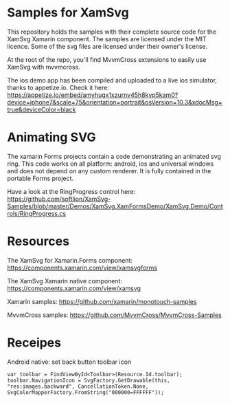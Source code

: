 # Samples for XamSvg
This repository holds the samples with their complete source code for the XamSvg Xamarin component. The samples are licensed under the MIT licence. Some of the svg files are licensed under their owner's license.

At the root of the repo, you'll find MvvmCross extensions to easily use XamSvg with mvvmcross.

The ios demo app has been compiled and uploaded to a live ios simulator, thanks to appetize.io. Check it here: https://appetize.io/embed/amyhugx1xzurnv45h8kyp5kam0?device=iphone7&scale=75&orientation=portrait&osVersion=10.3&xdocMsg=true&deviceColor=black

# Animating SVG
The xamarin Forms projects contain a code demonstrating an animated svg ring. This code works on all platform: android, ios and universal windows and does not depend on any custom renderer. It is fully contained in the portable Forms project.

Have a look at the RingProgress control here:  
https://github.com/softlion/XamSvg-Samples/blob/master/Demos/XamSvg.XamFormsDemo/XamSvg.Demo/Controls/RingProgress.cs

# Resources

The XamSvg for Xamarin.Forms component:
https://components.xamarin.com/view/xamsvgforms

The XamSvg Xamarin native component:
https://components.xamarin.com/view/xamsvg

Xamarin samples:
https://github.com/xamarin/monotouch-samples

MvvmCross samples:
https://github.com/MvvmCross/MvvmCross-Samples

# Receipes

Android native: set back button toolbar icon

    var toolbar = FindViewById<Toolbar>(Resource.Id.toolbar);
    toolbar.NavigationIcon = SvgFactory.GetDrawable(this, "res:images.backward", CancellationToken.None, SvgColorMapperFactory.FromString("000000=FFFFFF"));
